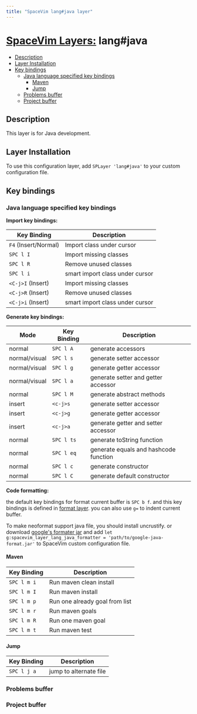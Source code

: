 ```yaml
---
title: "SpaceVim lang#java layer"
---
```


# [SpaceVim Layers:](https://spacevim.org/layers) lang#java

<!-- vim-markdown-toc GFM -->
* [Description](#description)
* [Layer Installation](#layer-installation)
* [Key bindings](#key-bindings)
    * [Java language specified key bindings](#java-language-specified-key-bindings)
        * [Maven](#maven)
        * [Jump](#jump)
    * [Problems buffer](#problems-buffer)
    * [Project buffer](#project-buffer)

<!-- vim-markdown-toc -->

## Description

This layer is for Java development.

## Layer Installation

To use this configuration layer, add `SPLayer 'lang#java'` to your custom configuration file.

## Key bindings

### Java language specified key bindings

**Import key bindings:**

| Key Binding          | Description                     |
| -------------------- | ------------------------------- |
| `F4` (Insert/Normal) | Import class under cursor       |
| `SPC l I`            | Import missing classes          |
| `SPC l R`            | Remove unused classes           |
| `SPC l i`            | smart import class under cursor |
| `<C-j>I` (Insert)    | Import missing classes          |
| `<C-j>R` (Insert)    | Remove unused classes           |
| `<C-j>i` (Insert)    | smart import class under cursor |

**Generate key bindings:**

| Mode          | Key Binding | Description                           |
| ------------- | ----------- | ------------------------------------- |
| normal        | `SPC l A`   | generate accessors                    |
| normal/visual | `SPC l s`   | generate setter accessor              |
| normal/visual | `SPC l g`   | generate getter accessor              |
| normal/visual | `SPC l a`   | generate setter and getter accessor   |
| normal        | `SPC l M`   | generate abstract methods             |
| insert        | `<c-j>s`    | generate setter accessor              |
| insert        | `<c-j>g`    | generate getter accessor              |
| insert        | `<c-j>a`    | generate getter and setter accessor   |
| normal        | `SPC l ts`  | generate toString function            |
| normal        | `SPC l eq`  | generate equals and hashcode function |
| normal        | `SPC l c`   | generate constructor                  |
| normal        | `SPC l C`   | generate default constructor          |

**Code formatting:**

the default key bindings for format current buffer is `SPC b f`. and this key bindings is defined in [format layer](<>). you can also use `g=` to indent current buffer.

To make neoformat support java file, you should install uncrustify. or
download [google's formater jar](https://github.com/google/google-java-format)
and add `let g:spacevim_layer_lang_java_formatter = 'path/to/google-java-format.jar'`
to SpaceVim custom configuration file.

#### Maven

| Key Binding | Description                    |
| ----------- | ------------------------------ |
| `SPC l m i` | Run maven clean install        |
| `SPC l m I` | Run maven install              |
| `SPC l m p` | Run one already goal from list |
| `SPC l m r` | Run maven goals                |
| `SPC l m R` | Run one maven goal             |
| `SPC l m t` | Run maven test                 |

#### Jump

| Key Binding | Description            |
| ----------- | ---------------------- |
| `SPC l j a` | jump to alternate file |

### Problems buffer

### Project buffer
